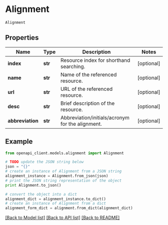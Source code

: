 # Alignment

`Alignment` 

## Properties
Name | Type | Description | Notes
------------ | ------------- | ------------- | -------------
**index** | **str** | Resource index for shorthand searching. | [optional] 
**name** | **str** | Name of the referenced resource. | [optional] 
**url** | **str** | URL of the referenced resource. | [optional] 
**desc** | **str** | Brief description of the resource. | [optional] 
**abbreviation** | **str** | Abbreviation/initials/acronym for the alignment. | [optional] 

## Example

```python
from openapi_client.models.alignment import Alignment

# TODO update the JSON string below
json = "{}"
# create an instance of Alignment from a JSON string
alignment_instance = Alignment.from_json(json)
# print the JSON string representation of the object
print Alignment.to_json()

# convert the object into a dict
alignment_dict = alignment_instance.to_dict()
# create an instance of Alignment from a dict
alignment_form_dict = alignment.from_dict(alignment_dict)
```
[[Back to Model list]](../README.md#documentation-for-models) [[Back to API list]](../README.md#documentation-for-api-endpoints) [[Back to README]](../README.md)


